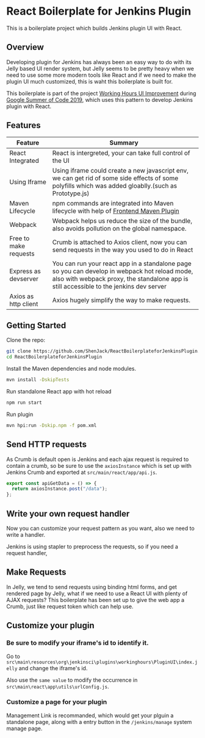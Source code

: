 # React Boilerplate for Jenkins Plugin

This is a boilerplate project which builds Jenkins plugin UI with React.

## Overview

Developing plugin for Jenkins has always been an easy way to do with its Jelly based UI render system, but Jelly seems to be pretty heavy when we need to use some more modern tools like React and if we need to make the plugin UI much customized, this is waht this boilerplate is built for.




This boilerplate is part of the project [Working Hours UI Improvement](https://summerofcode.withgoogle.com/projects/#6112735123734528) during
[Google Summer of Code 2019](https://summerofcode.withgoogle.com/), which uses this pattern to develop Jenkins plugin with React.

## Features

| Feature                                | Summary|
|----------------------------------------|---------------|
|React Integrated | React is intergreted, your can take full control of the UI|
|Using Iframe|Using iframe could create a new javascript env, we can get rid of some side effects of some polyfills which was added gloablly.(such as Prototype.js)|
|Maven Lifecycle|npm commands are integrated into Maven lifecycle with help of [Frontend Maven Plugin](https://github.com/eirslett/frontend-maven-plugin/)|
|Webpack |Webpack helps us reduce the size of the bundle, also avoids pollution on the global namespace.|
|Free to make requests|Crumb is attached to Axios client, now you can send requests in the way you used to do in React|
|Express as devserver|You can run your react app in a standalone page so you can develop in webpack hot reload mode, also with webpack proxy, the standalone app is still accessible to the jenkins dev server|
|Axios as http client| Axios hugely simplify the way to make requests.


## Getting Started

Clone the repo:
```sh
git clone https://github.com/ShenJack/ReactBoilerplateforJenkinsPlugin.git
cd ReactBoilerplateforJenkinsPlugin
```
Install the Maven dependencies and node modules.
```sh
mvn install -DskipTests
```

Run standalone React app with hot reload
```sh
npm run start
```
Run plugin
```sh
mvn hpi:run -Dskip.npm -f pom.xml
```

## Send HTTP requests

As Crumb is default open is Jenkins and each ajax request is required to contain a crumb, so be sure to use the `axiosInstance` which is set up with Jenkins Crumb and exported at `src/main/react/app/api.js`.
```javascript
export const apiGetData = () => {
  return axiosInstance.post("/data");
};
```

## Write your own request handler

Now you can customize your request pattern as you want, also we need to write a handler.

Jenkins is using stapler to preprocess the requests, so if you need a request handler,

## Make Requests

In Jelly, we tend to send requests using binding html forms, and get rendered page by Jelly, what if we need to use a React UI with plenty of AJAX requests? This boilerplate has been set up to give the web app a Crumb, just like request token which can help use.

## Customize your plugin

### Be sure to modify your iframe's id to identify it.

Go to `src\main\resources\org\jenkinsci\plugins\workinghours\PluginUI\index.jelly` and change the iframe's id.

Also use the `same value` to modify the occurrence in `src\main\react\app\utils\urlConfig.js`.

### Customize a page for your plugin

Management Link is recommanded, which would get your plguin a standalone page, along with a entry button in the `/jenkins/manage` system manage page.

###
